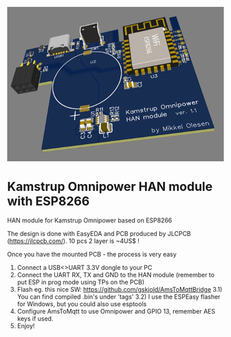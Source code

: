![Board rev. 1.1](https://raw.githubusercontent.com/mikkel75/KamstrupHAN/main/3d_model.PNG)

# Kamstrup Omnipower HAN module with ESP8266

HAN module for Kamstrup Omnipower based on ESP8266

The design is done with EasyEDA and PCB produced by JLCPCB (https://jlcpcb.com/). 10 pcs 2 layer is ~4US$ !

Once you have the mounted PCB - the process is very easy

1) Connect a USB<>UART 3.3V dongle to your PC
2) Connect the UART RX, TX and GND to the HAN module (remember to put ESP in prog mode using TPs on the PCB)
3) Flash eg. this nice SW: https://github.com/gskjold/AmsToMqttBridge
3.1) You can find compiled .bin's under 'tags'
3.2) I use the ESPEasy flasher for Windows, but you could also use esptools
4) Configure AmsToMqtt to use Omnipower and GPIO 13, remember AES keys if used.
5) Enjoy!

